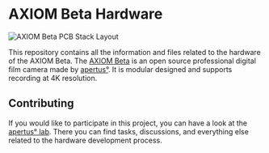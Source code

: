 # AXIOM Beta Hardware

![AXIOM Beta PCB Stack  Layout](https://wiki.apertus.org/images/thumb/f/fb/AXIOM-Beta-PCB-Stack-Trans-04.png/700px-AXIOM-Beta-PCB-Stack-Trans-04.png)

This repository contains all the information and files related to the hardware of the AXIOM Beta.
The [AXIOM Beta](https://www.apertus.org/axiom-beta) is an open source professional digital
film camera made by [apertus°](https://www.apertus.org/). It is modular designed and supports recording
at 4K resolution.

## Contributing
If you would like to participate in this project, you can have a look at the [apertus° lab](https://lab.apertus.org/project/view/4/). There you can find
tasks, discussions, and everything else related to the hardware development process.
